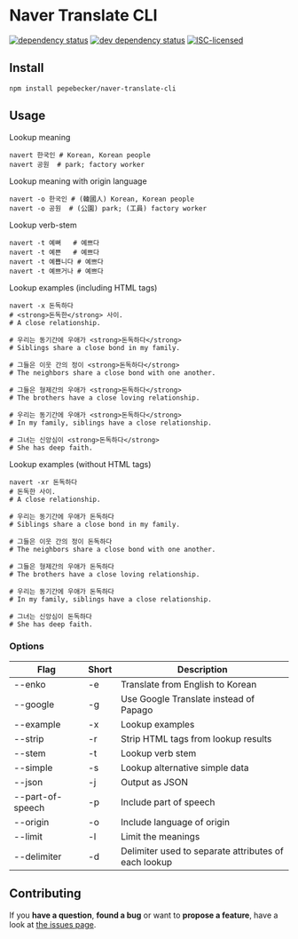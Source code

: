 # Naver Translate CLI

[![dependency status](https://img.shields.io/david/pepebecker/naver-translate-cli.svg)](https://david-dm.org/pepebecker/naver-translate-cli)
[![dev dependency status](https://img.shields.io/david/dev/pepebecker/naver-translate-cli.svg)](https://david-dm.org/pepebecker/naver-translate-cli#info=devDependencies)
[![ISC-licensed](https://img.shields.io/github/license/pepebecker/naver-translate-cli.svg)](https://choosealicense.com/licenses/isc/)

## Install

```shell
npm install pepebecker/naver-translate-cli
```

## Usage

Lookup meaning
```shell
navert 한국인 # Korean, Korean people
navert 공원  # park; factory worker
```

Lookup meaning with origin language
```shell
navert -o 한국인 # (韓國人) Korean, Korean people
navert -o 공원  # (公園) park; (工員) factory worker
```

Lookup verb-stem
```shell
navert -t 예뻐   # 예쁘다
navert -t 예쁜   # 예쁘다
navert -t 예쁩니다 # 예쁘다
navert -t 예쁘거나 # 예쁘다
```

Lookup examples (including HTML tags)
```shell
navert -x 돈독하다
# <strong>돈독한</strong> 사이.
# A close relationship.

# 우리는 동기간에 우애가 <strong>돈독하다</strong>
# Siblings share a close bond in my family.

# 그들은 이웃 간의 정이 <strong>돈독하다</strong>
# The neighbors share a close bond with one another.

# 그들은 형제간의 우애가 <strong>돈독하다</strong>
# The brothers have a close loving relationship.

# 우리는 동기간에 우애가 <strong>돈독하다</strong>
# In my family, siblings have a close relationship.

# 그녀는 신앙심이 <strong>돈독하다</strong>
# She has deep faith.
```

Lookup examples (without HTML tags)
```shell
navert -xr 돈독하다
# 돈독한 사이.
# A close relationship.

# 우리는 동기간에 우애가 돈독하다
# Siblings share a close bond in my family.

# 그들은 이웃 간의 정이 돈독하다
# The neighbors share a close bond with one another.

# 그들은 형제간의 우애가 돈독하다
# The brothers have a close loving relationship.

# 우리는 동기간에 우애가 돈독하다
# In my family, siblings have a close relationship.

# 그녀는 신앙심이 돈독하다
# She has deep faith.
```

### Options

 Flag            | Short | Description
-----------------|-------|------------------------------------------------------
--enko           | -e    | Translate from English to Korean
--google         | -g    | Use Google Translate instead of Papago
--example        | -x    | Lookup examples
--strip          | -r    | Strip HTML tags from lookup results
--stem           | -t    | Lookup verb stem
--simple         | -s    | Lookup alternative simple data
--json           | -j    | Output as JSON
--part-of-speech | -p    | Include part of speech
--origin         | -o    | Include language of origin
--limit          | -l    | Limit the meanings
--delimiter      | -d    | Delimiter used to separate attributes of each lookup

## Contributing

If you **have a question**, **found a bug** or want to **propose a feature**, have a look at [the issues page](https://github.com/pepebecker/naver-translate-cli/issues).
